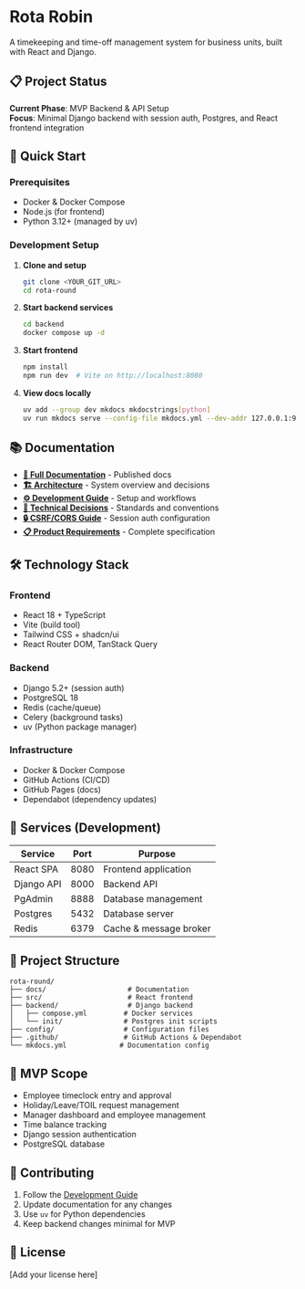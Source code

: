 # Rota Robin

A timekeeping and time-off management system for business units, built with React and Django.

## 📋 Project Status

**Current Phase**: MVP Backend & API Setup  
**Focus**: Minimal Django backend with session auth, Postgres, and React frontend integration

## 🚀 Quick Start

### Prerequisites

- Docker & Docker Compose
- Node.js (for frontend)
- Python 3.12+ (managed by uv)

### Development Setup

1. **Clone and setup**

   ```bash
   git clone <YOUR_GIT_URL>
   cd rota-round
   ```

2. **Start backend services**

   ```bash
   cd backend
   docker compose up -d
   ```

3. **Start frontend**

   ```bash
   npm install
   npm run dev  # Vite on http://localhost:8080
   ```

4. **View docs locally**
   ```bash
   uv add --group dev mkdocs mkdocstrings[python]
   uv run mkdocs serve --config-file mkdocs.yml --dev-addr 127.0.0.1:9000
   ```

## 📚 Documentation

- **[📖 Full Documentation](https://capp3.github.io/rota-round/)** - Published docs
- **[🏗️ Architecture](docs/architecture.md)** - System overview and decisions
- **[⚙️ Development Guide](docs/development.md)** - Setup and workflows
- **[🔧 Technical Decisions](docs/technical.md)** - Standards and conventions
- **[🔒 CSRF/CORS Guide](docs/csrf-cors.md)** - Session auth configuration
- **[📋 Product Requirements](docs/prd.md)** - Complete specification

## 🛠️ Technology Stack

### Frontend

- React 18 + TypeScript
- Vite (build tool)
- Tailwind CSS + shadcn/ui
- React Router DOM, TanStack Query

### Backend

- Django 5.2+ (session auth)
- PostgreSQL 18
- Redis (cache/queue)
- Celery (background tasks)
- uv (Python package manager)

### Infrastructure

- Docker & Docker Compose
- GitHub Actions (CI/CD)
- GitHub Pages (docs)
- Dependabot (dependency updates)

## 🔧 Services (Development)

| Service    | Port | Purpose                |
| ---------- | ---- | ---------------------- |
| React SPA  | 8080 | Frontend application   |
| Django API | 8000 | Backend API            |
| PgAdmin    | 8888 | Database management    |
| Postgres   | 5432 | Database server        |
| Redis      | 6379 | Cache & message broker |

## 📁 Project Structure

```
rota-round/
├── docs/                    # Documentation
├── src/                     # React frontend
├── backend/                 # Django backend
│   ├── compose.yml         # Docker services
│   └── init/               # Postgres init scripts
├── config/                 # Configuration files
├── .github/                # GitHub Actions & Dependabot
└── mkdocs.yml             # Documentation config
```

## 🎯 MVP Scope

- Employee timeclock entry and approval
- Holiday/Leave/TOIL request management
- Manager dashboard and employee management
- Time balance tracking
- Django session authentication
- PostgreSQL database

## 🤝 Contributing

1. Follow the [Development Guide](docs/development.md)
2. Update documentation for any changes
3. Use `uv` for Python dependencies
4. Keep backend changes minimal for MVP

## 📄 License

[Add your license here]
